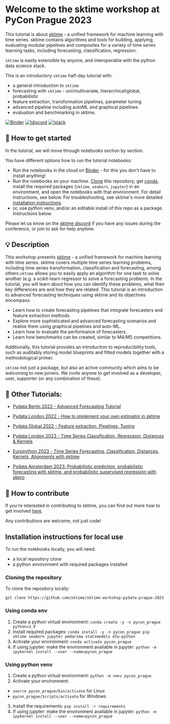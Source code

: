 Welcome to the sktime workshop at PyCon Prague 2023
===================================================

This tutorial is about [sktime] - a unified framework for machine learning with time series. sktime contains algorithms and tools for building, applying, evaluating modular pipelines and composites for a variety of time series learning tasks, including forecasting, classification, regression.

`sktime` is easily extensible by anyone, and interoperable with the python data science stack.

This is an introductory `sktime` half-day tutorial with:

* a general introduction to `sktime`
* forecasting with `sktime` - uni/multivariate, hierarchical/global, probabilistic
* feature extraction, transformation pipelines, parameter tuning
* advanced pipeline including autoML and graphical pipelines
* evaluation and benchmarking in sktime.

[sktime]: https://www.sktime.net

[![Binder](https://mybinder.org/badge_logo.svg)](https://mybinder.org/v2/gh/sktime/sktime-workshop-pydata-prague-2023/main?filepath=notebooks) [![!discord](https://img.shields.io/static/v1?logo=discord&label=discord&message=chat&color=lightgreen)](https://discord.com/invite/54ACzaFsn7) [![!slack](https://img.shields.io/static/v1?logo=linkedin&label=LinkedIn&message=news&color=lightblue)](https://www.linkedin.com/company/scikit-time/)

## :rocket: How to get started

In the tutorial, we will move through notebooks section by section.

You have different options how to run the tutorial notebooks:

* Run the notebooks in the cloud on [Binder] - for this you don't have to install anything!
* Run the notebooks on your machine. [Clone] this repository, get [conda], install the required packages (`sktime`, `seaborn`, `jupyter`) in an environment, and open the notebooks with that environment. For detail instructions, see below. For troubleshooting, see sktime's more detailed [installation instructions].
* or, use python venv, and/or an editable install of this repo as a package. Instructions below.

[Binder]: https://mybinder.org/v2/gh/sktime/sktime-workshop-pydata-prague-2023/main?filepath=notebooks
[clone]: https://help.github.com/en/github/creating-cloning-and-archiving-repositories/cloning-a-repository
[conda]: https://docs.conda.io/en/latest/
[installation instructions]: https://www.sktime.net/en/latest/installation.html

Please let us know on the [sktime discord](https://discord.com/invite/54ACzaFsn7) if you have any issues during the conference, or join to ask for help anytime.

## :bulb: Description


This workshop presents  [sktime] - a unified framework for machine learning with time series. sktime covers multiple time series learning problems, including time series transformation, classification and forecasting, among others.`sktime` allows you to easily apply an algorithm for one task to solve another (e.g. a scikit-learn regressor to solve a forecasting problem). In the tutorial, you will learn about how you can identify these problems, what their key differences are and how they are related.
This tutorial is an introduction to advanced forecasting techniques using sktime and its objectives encompass:

- Learn how to create forecasting pipelines that integrate forecasters and feature extraction methods.
- Explore more sophisticated and advanced forecasting scenarios and realise them using graphical pipelines and auto-ML.
- Learn how to evaluate the performance of forecasters.
- Learn how benchmarks can be created, similar to M4/M5 competitions.

Additionally, this tutorial provides an introduction to reproducibility tools, such as auditably storing model blueprints and fitted models together with a methodological primer.

`sktime` not just a package, but also an active community which aims to be welcoming to new joiners.
We invite anyone to get involved as a developer, user, supporter (or any combination of these).

## :movie_camera: Other Tutorials:

- [Pydata Berlin 2022 - Advanced Forecasting Tutorial](https://www.youtube.com/watch?v=4Rf9euAhjNc)

- [Pydata London 2022 - How to implement your own estimator in sktime](https://www.youtube.com/watch?v=S_3ewcvs_pg)

- [Pydata Global 2022 - Feature extraction, Pipelines, Tuning](https://github.com/sktime/sktime-tutorial-pydata-global-2022)

- [Pydata London 2023 - Time Series Classification, Regression, Distances & Kernels](https://github.com/sktime/sktime-tutorial-pydata-london-2023)

- [Europython 2023 - Time Series Forecasting, Classification, Distances, Kernels, Alignments with sktime](https://github.com/sktime/sktime-tutorial-europython-2023)

- [Pydata Amsterdam 2023: Probabilistic prediction, probabilistic forecasting with sktime, and probabilistic supervised regression with skpro](https://github.com/sktime/sktime-tutorial-pydata-Amsterdam-2023)


## :wave: How to contribute

If you're interested in contributing to sktime, you can find out more how to get involved [here](https://www.sktime.net/en/latest/get_involved.html).

Any contributions are welcome, not just code!

## Installation instructions for local use

To run the notebooks locally, you will need:

* a local repository clone
* a python environment with required packages installed

### Cloning the repository

To clone the repository locally:

`git clone https://github.com/sktime/sktime-workshop-pydata-prague-2023`

### Using conda env

1. Create a python virtual environment:
`conda create -y -n pycon_prague python=3.9`
2. Install required packages:
`conda install -y -n pycon_prague pip sktime seaborn jupyter pmdarima statsmodels dtw-python`
3. Activate your environment:
`conda activate pycon_prague`
4. If using jupyter: make the environment available in jupyter:
`python -m ipykernel install --user --name=pycon_prague`

### Using python venv

1. Create a python virtual environment:
`python -m venv pycon_prague`
2. Activate your environment:
 - `source pycon_prague/bin/activate` for Linux
 - `pycon_prague/Scripts/activate` for Windows
3. Install the requirements:
`pip install -r requirements`
4. If using jupyter: make the environment available in jupyter:
`python -m ipykernel install --user --name=pycon_prague`
